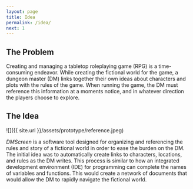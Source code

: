 ```yaml
---
layout: page
title: Idea
permalink: /idea/
next: 1
---
```


## The Problem

Creating and managing a tabletop roleplaying game (RPG) is a time-consuming endeavor. While creating the fictional world for the game, a dungeon master (DM) links together their own ideas about characters and plots with the rules of the game. When running the game, the DM must reference this information at a moments notice, and in whatever direction the players choose to explore.

## The Idea

![]({{ site.url }}/assets/prototype/reference.jpeg)

*DMScreen* is a software tool designed for organizing and referencing the rules and story of a fictional world in order to ease the burden on the DM. The initial idea was to automatically create links to characters, locations, and rules as the DM writes. This process is similar to how an integrated development environment (IDE) for programming can complete the names of variables and functions. This would create a network of documents that would allow the DM to rapidly navigate the fictional world.
